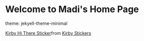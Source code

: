 # Welcome to Madi's Home Page
theme: jekyell-theme-minimal
<div class="tenor-gif-embed" data-postid="14498509" data-share-method="host" data-aspect-ratio="0.953125" data-width="100%"><a href="https://tenor.com/view/kirby-hi-there-pink-cute-smile-gif-14498509">Kirby Hi There Sticker</a>from <a href="https://tenor.com/search/kirby-stickers">Kirby Stickers</a></div> <script type="text/javascript" async src="https://tenor.com/embed.js"></script>



